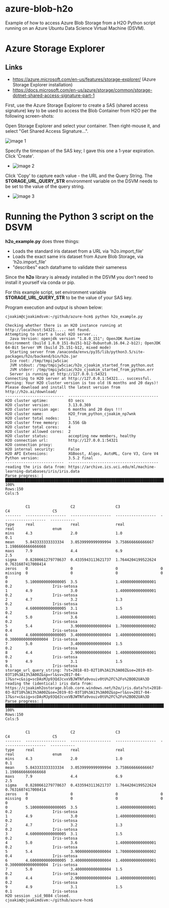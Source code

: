 # azure-blob-h2o

Example of how to access Azure Blob Storage from a H2O Python script running on
an Azure Ubuntu Data Science Virtual Machine (DSVM).

# Azure Storage Explorer

## Links

- https://azure.microsoft.com/en-us/features/storage-explorer/  (Azure Storage Explorer installation)
- https://docs.microsoft.com/en-us/azure/storage/common/storage-dotnet-shared-access-signature-part-1

First, use the Azure Storage Explorer to create a SAS (shared access signature) key
to be used to access the Blob Container from H2O per the following screen-shots:

Open Storage Explorer and select your container.  Then right-mouse it, and
select "Get Shared Access Signature...".

![image 1](img/Azure-Storage-Explorer-1.png "")

Specify the timespan of the SAS key; I gave this one a 1-year expiration.  Click 'Create'.

- ![image 2](img/Azure-Storage-Explorer-2.png "")

Click 'Copy' to capture each value - the URL and the Query String.  The **STORAGE_URL_QUERY_STR**
environment variable on the DSVM needs to be set to the value of the query string.

- ![image 3](img/Azure-Storage-Explorer-3.png "")

# Running the Python 3 script on the DSVM

**h2o_example.py** does three things:
- Loads the standard iris dataset from a URL via 'h2o.import_file'
- Loads the exact same iris dataset from Azure Blob Storage, via 'h2o.import_file'
- "describes" each dataframe to validate their sameness

Since the **h2o** library is already installed in the DSVM you don't need to
install it yourself via conda or pip.

For this example script, set environment variable **STORAGE_URL_QUERY_STR** to be the value
of your SAS key.

Program execution and output is shown below:

```
cjoakim@cjoakimdsvm:~/github/azure-hcm$ python h2o_example.py

Checking whether there is an H2O instance running at http://localhost:54321..... not found.
Attempting to start a local H2O server...
  Java Version: openjdk version "1.8.0_151"; OpenJDK Runtime Environment (build 1.8.0_151-8u151-b12-0ubuntu0.16.04.2-b12); OpenJDK 64-Bit Server VM (build 25.151-b12, mixed mode)
  Starting server from /anaconda/envs/py35/lib/python3.5/site-packages/h2o/backend/bin/h2o.jar
  Ice root: /tmp/tmpijw5ciac
  JVM stdout: /tmp/tmpijw5ciac/h2o_cjoakim_started_from_python.out
  JVM stderr: /tmp/tmpijw5ciac/h2o_cjoakim_started_from_python.err
  Server is running at http://127.0.0.1:54321
Connecting to H2O server at http://127.0.0.1:54321... successful.
Warning: Your H2O cluster version is too old (6 months and 20 days)! Please download and install the latest version from http://h2o.ai/download/
--------------------------  ----------------------------------------
H2O cluster uptime:         03 secs
H2O cluster version:        3.13.0.369
H2O cluster version age:    6 months and 20 days !!!
H2O cluster name:           H2O_from_python_cjoakim_np7wnk
H2O cluster total nodes:    1
H2O cluster free memory:    3.556 Gb
H2O cluster total cores:    4
H2O cluster allowed cores:  2
H2O cluster status:         accepting new members, healthy
H2O connection url:         http://127.0.0.1:54321
H2O connection proxy:
H2O internal security:      False
H2O API Extensions:         XGBoost, Algos, AutoML, Core V3, Core V4
Python version:             3.5.2 final
--------------------------  ----------------------------------------
reading the iris data from: https://archive.ics.uci.edu/ml/machine-learning-databases/iris/iris.data
Parse progress: |█████████████████████████████████████████████████████████████████████████████| 100%
Rows:150
Cols:5


         C1                  C2                  C3                  C4                   C5
-------  ------------------  ------------------  ------------------  -------------------  -----------
type     real                real                real                real                 enum
mins     4.3                 2.0                 1.0                 0.1
mean     5.843333333333334   3.0539999999999994  3.758666666666667   1.1986666666666668
maxs     7.9                 4.4                 6.9                 2.5
sigma    0.8280661279778637  0.4335943113621737  1.7644204199522624  0.7631607417008414
zeros    0                   0                   0                   0
missing  0                   0                   0                   0                    0
0        5.1000000000000005  3.5                 1.4000000000000001  0.2                  Iris-setosa
1        4.9                 3.0                 1.4000000000000001  0.2                  Iris-setosa
2        4.7                 3.2                 1.3                 0.2                  Iris-setosa
3        4.6000000000000005  3.1                 1.5                 0.2                  Iris-setosa
4        5.0                 3.6                 1.4000000000000001  0.2                  Iris-setosa
5        5.4                 3.9000000000000004  1.7000000000000002  0.4                  Iris-setosa
6        4.6000000000000005  3.4000000000000004  1.4000000000000001  0.30000000000000004  Iris-setosa
7        5.0                 3.4000000000000004  1.5                 0.2                  Iris-setosa
8        4.4                 2.9000000000000004  1.4000000000000001  0.2                  Iris-setosa
9        4.9                 3.1                 1.5                 0.1                  Iris-setosa
storage_url_query_string: ?st=2018-03-02T10%3A13%3A00Z&se=2019-03-03T10%3A13%3A00Z&sp=rl&sv=2017-04-17&sr=c&sig=scDAsMJp93QdJcvxVBJWTNfa9vouiv0tU%2FC%2Fo%2BO02UA%3D
reading the (identical) iris data from: https://cjoakimh2ostorage.blob.core.windows.net/h2o/iris.data?st=2018-03-02T10%3A13%3A00Z&se=2019-03-03T10%3A13%3A00Z&sp=rl&sv=2017-04-17&sr=c&sig=scDAsMJp93QdJcvxVBJWTNfa9vouiv0tU%2FC%2Fo%2BO02UA%3D
Parse progress: |█████████████████████████████████████████████████████████████████████████████| 100%
Rows:150
Cols:5


         C1                  C2                  C3                  C4                   C5
-------  ------------------  ------------------  ------------------  -------------------  -----------
type     real                real                real                real                 enum
mins     4.3                 2.0                 1.0                 0.1
mean     5.843333333333334   3.0539999999999994  3.758666666666667   1.1986666666666668
maxs     7.9                 4.4                 6.9                 2.5
sigma    0.8280661279778637  0.4335943113621737  1.7644204199522624  0.7631607417008414
zeros    0                   0                   0                   0
missing  0                   0                   0                   0                    0
0        5.1000000000000005  3.5                 1.4000000000000001  0.2                  Iris-setosa
1        4.9                 3.0                 1.4000000000000001  0.2                  Iris-setosa
2        4.7                 3.2                 1.3                 0.2                  Iris-setosa
3        4.6000000000000005  3.1                 1.5                 0.2                  Iris-setosa
4        5.0                 3.6                 1.4000000000000001  0.2                  Iris-setosa
5        5.4                 3.9000000000000004  1.7000000000000002  0.4                  Iris-setosa
6        4.6000000000000005  3.4000000000000004  1.4000000000000001  0.30000000000000004  Iris-setosa
7        5.0                 3.4000000000000004  1.5                 0.2                  Iris-setosa
8        4.4                 2.9000000000000004  1.4000000000000001  0.2                  Iris-setosa
9        4.9                 3.1                 1.5                 0.1                  Iris-setosa
H2O session _sid_9884 closed.
cjoakim@cjoakimdsvm:~/github/azure-hcm$
```
